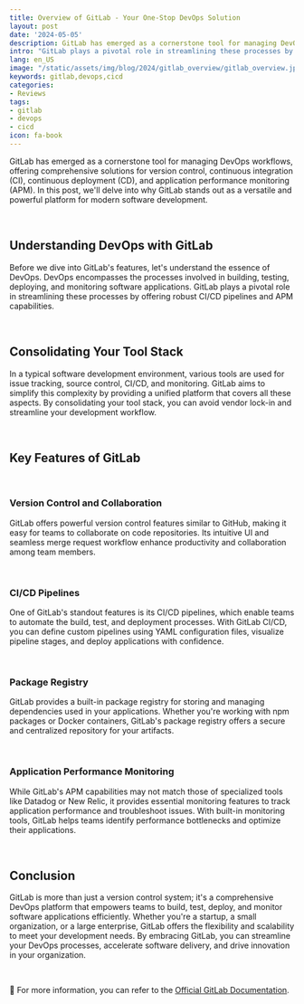 ```yaml
---
title: Overview of GitLab - Your One-Stop DevOps Solution
layout: post
date: '2024-05-05'
description: GitLab has emerged as a cornerstone tool for managing DevOps workflows.
intro: "GitLab plays a pivotal role in streamlining these processes by offering robust CI/CD pipelines and APM capabilities."
lang: en_US
image: "/static/assets/img/blog/2024/gitlab_overview/gitlab_overview.jpeg"
keywords: gitlab,devops,cicd
categories:
- Reviews
tags:
- gitlab
- devops
- cicd
icon: fa-book
---
```


GitLab has emerged as a cornerstone tool for managing DevOps workflows, offering comprehensive solutions for version control, continuous integration (CI), continuous deployment (CD), and application performance monitoring (APM). In this post, we'll delve into why GitLab stands out as a versatile and powerful platform for modern software development.

<br>

## Understanding DevOps with GitLab

Before we dive into GitLab's features, let's understand the essence of DevOps. DevOps encompasses the processes involved in building, testing, deploying, and monitoring software applications. GitLab plays a pivotal role in streamlining these processes by offering robust CI/CD pipelines and APM capabilities.

<br>

## Consolidating Your Tool Stack

In a typical software development environment, various tools are used for issue tracking, source control, CI/CD, and monitoring. GitLab aims to simplify this complexity by providing a unified platform that covers all these aspects. By consolidating your tool stack, you can avoid vendor lock-in and streamline your development workflow.

<br>

## Key Features of GitLab

<br>

### Version Control and Collaboration

GitLab offers powerful version control features similar to GitHub, making it easy for teams to collaborate on code repositories. Its intuitive UI and seamless merge request workflow enhance productivity and collaboration among team members.

<br>

### CI/CD Pipelines

One of GitLab's standout features is its CI/CD pipelines, which enable teams to automate the build, test, and deployment processes. With GitLab CI/CD, you can define custom pipelines using YAML configuration files, visualize pipeline stages, and deploy applications with confidence.

<br>

### Package Registry

GitLab provides a built-in package registry for storing and managing dependencies used in your applications. Whether you're working with npm packages or Docker containers, GitLab's package registry offers a secure and centralized repository for your artifacts.

<br>

### Application Performance Monitoring

While GitLab's APM capabilities may not match those of specialized tools like Datadog or New Relic, it provides essential monitoring features to track application performance and troubleshoot issues. With built-in monitoring tools, GitLab helps teams identify performance bottlenecks and optimize their applications.

<br>

## Conclusion

GitLab is more than just a version control system; it's a comprehensive DevOps platform that empowers teams to build, test, deploy, and monitor software applications efficiently. Whether you're a startup, a small organization, or a large enterprise, GitLab offers the flexibility and scalability to meet your development needs. By embracing GitLab, you can streamline your DevOps processes, accelerate software delivery, and drive innovation in your organization.

<br>

📝 For more information, you can refer to the [Official GitLab Documentation](https://docs.gitlab.com). 



